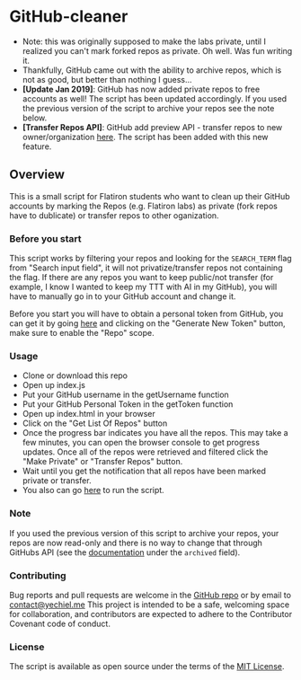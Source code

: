 # GitHub-cleaner

- Note: this was originally supposed to make the labs private, until I realized you can't mark forked repos as private. Oh well. Was fun writing it.
- Thankfully, GitHub came out with the ability to archive repos, which is not as good, but better than nothing I guess...
- **[Update Jan 2019]**: GitHub has now added private repos to free accounts as well! The script has been updated accordingly. If you used the previous version of the script to archive your repos see the note below.
- **[Transfer Repos API]**: GitHub add preview API - transfer repos to new owner/organization [here](https://developer.github.com/v3/repos/#transfer-a-repository). The script has been added with this new feature.

## Overview

This is a small script for Flatiron students who want to clean up their GitHub accounts by marking the Repos (e.g. Flatiron labs) as private (fork repos have to dublicate) or transfer repos to other oganization.

### Before you start

This script works by filtering your repos and looking for the `SEARCH_TERM` flag from "Search input field", it will not privatize/transfer repos not containing the flag. If there are any repos you want to keep public/not transfer (for example, I know I wanted to keep my TTT with AI in my GitHub), you will have to manually go in to your GitHub account and change it.

Before you start you will have to obtain a personal token from GitHub, you can get it by going [here](https://github.com/settings/tokens) and clicking on the "Generate New Token" button, make sure to enable the "Repo" scope.

### Usage

- Clone or download this repo
- Open up index.js
- Put your GitHub username in the getUsername function
- Put your GitHub Personal Token in the getToken function
- Open up index.html in your browser
- Click on the "Get List Of Repos" button
- Once the progress bar indicates you have all the repos. This may take a few minutes, you can open the browser console to get progress updates. Once all of the repos were retrieved and filtered click the "Make Private" or "Transfer Repos" button.
- Wait until you get the notification that all repos have been marked private or transfer.
- You also can go [here](https://sparkbold.github.io/GitHub-cleaner/) to run the script.

### Note

If you used the previous version of this script to archive your repos, your repos are now read-only and there is no way to change that through GitHubs API (see the [documentation](https://developer.github.com/v3/repos/#edit) under the `archived` field).

### Contributing

Bug reports and pull requests are welcome in the [GitHub repo](https://github.com/achasveachas/GitHub-cleaner) or by email to contact@yechiel.me This project is intended to be a safe, welcoming space for collaboration, and contributors are expected to adhere to the Contributor Covenant code of conduct.

### License

The script is available as open source under the terms of the [MIT License](https://opensource.org/licenses/MIT).
